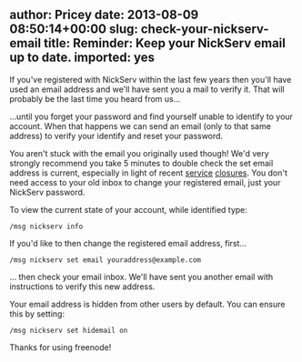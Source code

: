 author: Pricey
date: 2013-08-09 08:50:14+00:00
slug: check-your-nickserv-email
title: Reminder: Keep your NickServ email up to date.
imported: yes
---
If you've registered with NickServ within the last few years then you'll have used an email address and we'll have sent you a mail to verify it. That will probably be the last time you heard from us...

...until you forget your password and find yourself unable to identify to your account. When that happens we can send an email (only to that same address) to verify your identify and reset your password.

You aren't stuck with the email you originally used though! We'd very strongly recommend you take 5 minutes to double check the set email address is current, especially in light of recent [service](http://www.theguardian.com/technology/2013/aug/08/lavabit-email-shut-down-edward-snowden) [closures](http://silentcircle.wordpress.com/2013/08/09/to-our-customers/). You don't need access to your old inbox to change your registered email, just your NickServ password.

To view the current state of your account, while identified type:

    
    /msg nickserv info


If you'd like to then change the registered email address, first...

    
    /msg nickserv set email youraddress@example.com


... then check your email inbox. We'll have sent you another email with instructions to verify this new address.

Your email address is hidden from other users by default. You can ensure this by setting:

    
    /msg nickserv set hidemail on


Thanks for using freenode!
